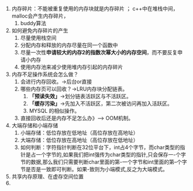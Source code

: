 1. 内存碎片：不能被重复使用的内存块就是内存碎片 ； c++中在堆栈中间，malloc会产生内存碎片，
   1. buddy算法
2. 如何避免内存碎片的产生
   1. 尽量使用栈空间
   2. 分配内存和释放的内存尽量在同一个函数中
   3. 尽量一次性**申请较大的内存2的指数次幂大小的内存空间**，而不要反复申请小内存
   4. 使用内存池来减少使用堆内存引起的内存碎片
3. 内存不足操作系统会怎么做？ 
   1. 会进行内存回收。->后台or直接
   2. 哪些内存页可以回收？->LRU内存块分配链表。
      1. **「预读失效」**->划分链表活跃区与不活跃区。
      2. **「缓存污染」**->先加入不活跃区，第二次被访问再加入活跃区。
      3. MYSQL 的相似操作。
   3. 直接回收后还是内存不足怎么办》--> OOM机制。
4. 大端存储和小端存储
   1. 小端存储：低位存放在低地址（高位存放在高地址）
   2. 大端存储：低位存放在高地址（高位存放在低地址）
   3. 如何判断：字符指针判断在32位平台下，int占4个字节，而char类型的指针是占一个字节的,如果我们把int强传为char类型的指针,只会保存一-个字节的数据,那么我们只需要判断char里面的第-一个字节和int里面的第–个字节是否是一致即可判断。如果-致则为小端模式,反之为大端模式。
5. 共享内存原理、在虚存空间位置
6. 